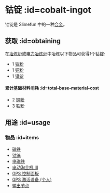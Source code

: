 # 钴锭 :id=cobalt-ingot

钴锭是 Slimefun 中的一种[合金](/Ingots#alloys)。

## 获取 :id=obtaining

在[冶炼炉](/Smeltery)或[电力冶炼炉](/Electric-Smeltery)中冶炼以下物品可获得1个钴锭:

* 1 [铁粉](/Iron-Dust)
* 1 [铜粉](/Copper-Dust)
* 1 [镍锭](/Nickel-Ingot) 

#### 累计基础材料消耗 :id=total-base-material-cost 

* 2 [铜粉](/Copper-Dust)
* 3 [铁粉](/Iron-Dust)

## 用途 :id=usage

### 物品 :id=items

* [磁铁](/Magnet)
* [钴镐](/Cobalt-Pickaxe)
* [电磁铁](/Electromagnet)
* [电动淘金机 III](/Electric-Gold-Pan)
* [GPS 控制面板](/GPS-Control-Panel)
* [GPS 激活设备 (个人)](/GPS-Activation-Device)
* [输出节点](/Output-Node)
